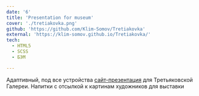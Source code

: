 ```yaml
---
date: '6'
title: 'Presentation for museum'
cover: './tretiakovka.png'
github: 'https://github.com/Klim-Somov/Tretiakovka'
external: 'https://klim-somov.github.io/Tretiakovka/'
tech:
  - HTML5
  - SCSS
  - БЭМ

---
```


Адаптивный, под все устройства [сайт-презентация](https://github.com/Klim-Somov/Tretiakovka) для Третьяковской Галереи. Напитки с отсылкой к картинам художников для выставки
